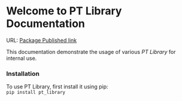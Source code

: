 # Welcome to PT Library Documentation


URL: [Package Published link](https://pypi.org/project/pt-library/)

This documentation demonstrate the usage of various _PT Library_ for internal use. 

### Installation
To use PT Library, first install it using pip: <br/>
`pip install pt_library` 
